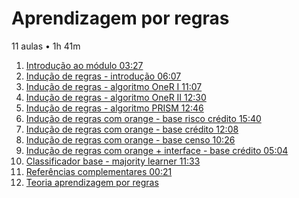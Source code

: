 # Aprendizagem por regras

11 aulas • 1h 41m

1. [Introdução ao módulo 03:27]()
1. [Indução de regras - introdução 06:07]()
1. [Indução de regras - algoritmo OneR I 11:07]()
1. [Indução de regras - algoritmo OneR II 12:30]()
1. [Indução de regras - algoritmo PRISM 12:46]()
1. [Indução de regras com orange - base risco crédito 15:40]()
1. [Indução de regras com orange - base crédito 12:08]()
1. [Indução de regras com orange - base censo 10:26]()
1. [Indução de regras com orange + interface - base crédito 05:04]()
1. [Classificador base - majority learner 11:33]()
1. [Referências complementares 00:21]()
1. [Teoria aprendizagem por regras]()